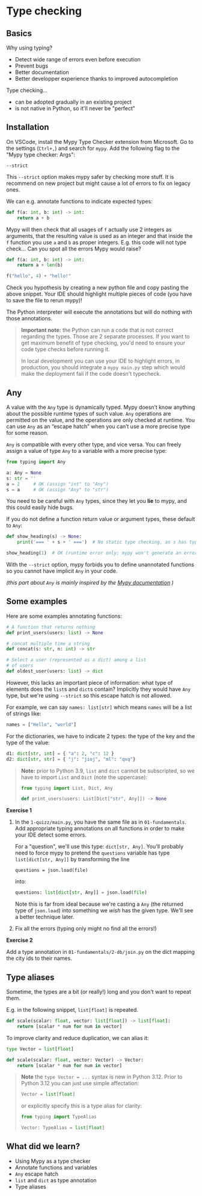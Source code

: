 # Type checking

## Basics

Why using typing?

- Detect wide range of errors even before execution
- Prevent bugs
- Better documentation
- Better developper experience thanks to improved autocompletion

Type checking...

- can be adopted gradually in an existing project
- is not native in Python, so it'll never be "perfect"

## Installation

On VSCode, install the Mypy Type Checker extension from Microsoft. Go to the settings
(`Ctrl+,`) and search for `mypy`. Add the following flag to the "Mypy type checker: Args":

```
--strict
```

This `--strict` option makes mypy safer by checking more stuff. It is
recommend on new
project but might cause a lot of errors to fix on legacy ones.

We can e.g. annotate functions to indicate expected types:

```python
def f(a: int, b: int) -> int:
    return a + b
```

Mypy will then check that all usages of `f` actually use 2 integers as
arguments, that the resulting value is used as an integer and that
inside the `f` function you use `a` and `b` as proper integers. E.g.
this code will not type check... Can you spot all the errors Mypy would
raise?

```python
def f(a: int, b: int) -> int:
    return a + len(b)

f("hello", 4) + "hello!"
```

Check you hypothesis by creating a new python file and copy pasting the
above snippet. Your IDE should highlight multiple pieces of code (you
have to save the file to rerun mypy)!

The Python interpreter will execute the annotations but will do nothing
with those annotations.

> **Important note:** the Python can run a code that is not correct
> regarding the types. Those are 2 separate processes. If you want to
> get maximum benefit of type checking, you'd need to ensure your code
> type checks before running it.
>
> In local development you can use your IDE to highlight errors, in
> production, you should integrate a `mypy main.py` step which would
> make the deployment fail if the code doesn't typecheck.

## Any

A value with the `Any` type is dynamically typed. Mypy doesn’t know
anything about the possible runtime types of such value. `Any`
operations are permitted on the value, and the operations are only
checked at runtime. You can use `Any` as an “escape hatch” when you
can’t use a more precise type for some reason.

`Any` is compatible with every other type, and vice versa. You can
freely assign a value of type `Any` to a variable with a more precise
type:

```python
from typing import Any

a: Any = None
s: str = ''
a = 2     # OK (assign "int" to "Any")
s = a     # OK (assign "Any" to "str")
```

You need to be careful with `Any` types, since they let you **lie** to
mypy, and this could easily hide bugs.

If you do not define a function return value or argument types, these
default to `Any`:

```python
def show_heading(s) -> None:
    print('=== ' + s + ' ===')  # No static type checking, as s has type Any

show_heading(1)  # OK (runtime error only; mypy won't generate an error)
```

With the `--strict` option, mypy forbids you to define unannotated
functions so you cannot have implicit `Any` in your code.

_(this part about `Any` is mainly inspired by the [Mypy documentation](https://mypy.readthedocs.io/en/stable/kinds_of_types.html#the-any-type)
)_

## Some examples

Here are some examples annotating functions:

```python
# A function that returns nothing
def print_users(users: list) -> None

# concat multiple time a string
def concat(s: str, n: int) -> str

# Select a user (represented as a dict) among a list
# of users
def oldest_user(users: list) -> dict
```

However, this lacks an important piece of information: what type of
elements does the `list`s and `dict`s contain? Implicitly they would
have `Any` type, but we're using `--strict` so this escape hatch is
not allowed.

For example, we can say `names: list[str]` which means `names`
will be a list of strings like:

```python
names = ["Hello", "world"]
```

For the dictionaries, we have to indicate 2 types: the type of the
key and the type of the value:

```python
d1: dict[str, int] = { "a": 2, "c": 12 }
d2: dict[str, str] = { "j": "jioj", "ml": "qvq"}
```

> **Note:** prior to Python 3.9, `list` and `dict` cannot be
> subscripted, so we have to import `List` and `Dict` (note the
> uppercase):
>
> ```python
> from typing import List, Dict, Any
>
> def print_users(users: List[Dict["str", Any]]) -> None
> ```

**Exercise 1**

1. In the `1-quizz/main.py`, you have the same file as in
   `01-fundamentals`. Add appropriate typing annotations on all
   functions in order to make your IDE detect some errors.

   For a "question", we'll use this type: `dict[str, Any]`.
   You'll probably need to force mypy to pretend the `questions`
   variable has type `list[dict[str, Any]]` by transforming the
   line

   ```pyton
   questions = json.load(file)
   ```

   into:

   ```python
   questions: list[dict[str, Any]] = json.load(file)
   ```

   Note this is far from ideal because we're casting a `Any`
   (the returned type of `json.load`) into something we _wish_
   has the given type. We'll see a better technique later.

2. Fix all the errors (typing only might no find all the errors!)

**Exercise 2**

Add a type annotation in `01-fundamentals/2-db/join.py` on
the dict mapping the city ids to their names.

## Type aliases

Sometime, the types are a bit (or really!) long and you don't want to repeat
them.

E.g. in the following snippet, `list[float]` is repeated.

```python
def scale(scalar: float, vector: list[float]) -> list[float]:
    return [scalar * num for num in vector]
```

To improve clarity and reduce duplication, we can alias it:

```python
type Vector = list[float]

def scale(scalar: float, vector: Vector) -> Vector:
    return [scalar * num for num in vector]
```

> **Note** the `type Vector = ...` syntax is new in Python 3.12. Prior to
> Python 3.12 you can just use simple affectation:
>
> ```python
> Vector = list[float]
> ```
>
> or explicitly specify this is a type alias for clarity:
>
> ```python
> from typing import TypeAlias
>
> Vector: TypeAlias = list[float]
> ```

## What did we learn?

- Using Mypy as a type checker
- Annotate functions and variables
- `Any` escape hatch
- `list` and `dict` as type annotation
- Type aliases
